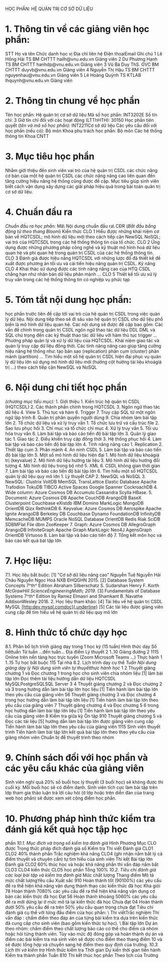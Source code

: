 HỌC PHẦN: HỆ QUẢN TRỊ CƠ SỞ DỮ LIỆU 
# 1. Thông tin về các giảng viên học phần: 
STT Họ và tên Chức danh học vị Địa chỉ liên hệ Điện thoạiEmail Ghi chú 1 Lê Hồng Hải TS BM CHTTT hailh\@vnu.edu.vn Giảng viên 2 Dư Phương Hạnh TS BM CHTTT hanhdp\@vnu.edu.vn Giảng viên 3 Vũ Bá Duy ThS. GVC BM CHTTT duyvb\@vnu.edu.vn Giảng viên 4 Nguyễn Thị Hậu TS BM CHTTT nguyenhau\@vnu.edu.vn Giảng viên 5 Lê Hoàng Quỳnh TS KTLAB lhquynh\@vnu.edu.vn Giảng viên 
# 2. Thông tin chung về học phần 
Tên học phần: Hệ quản trị cơ sở dữ liệu Mã số học phần: INT3202E Số tín chỉ: 3 Giờ tín chỉ đối với các hoạt động (LTThHTH): 30150 Học phần tiên quyết (*tên và mã số học phần)*: INT2211Cơ sở dữ liệu Các yêu cầu đối với học phần (nếu có): Bộ môn Khoa phụ trách học phần: Bộ môn Các hệ thống thông tin Khoa CNTT 
# 3. Mục tiêu học phần 
Nhằm giới thiệu đến sinh viên vai trò của hệ quản trị CSDL các chức
năng cơ bản của một hệ quản trị CSDL các chức năng nâng cao liên quan
đến tăng cường hiệu năng hệ thống cũng được đề cập. Mục tiêu giúp sinh
viên biết cách vận dụng xây dựng các giải pháp hiệu quả trong bài toán
quản trị cơ sở dữ liệu. 
# 4. Chuẩn đầu ra 
*Chuẩn đầu ra học phần:* Mã\ Nội dung chuẩn đầu ra\ CĐR (*Bắt đầu bằng động từ theo thang Bloom*) Kiến thức CLO 1 Hiểu được những khái niệm cơ bản về HQTCSDL; mô hình dữ liệu mới theo cách tiếp cận NewSQL NoSQL; vai trò của HQTCSDL trong các hệ thống thông tin của tổ chức. CLO 2 Ứng dụng được những phương pháp công nghệ và kỹ thuật mô hình hoá dữ liệu quan hệ và phi quan hệ trong quản trị CSDL của các hệ thống thông tin. CLO 3 Đánh giá được hiệu năng HQTCSDL với những lược đồ đã thiết kế đề xuất được phương án tối ưu và cải tiến hiệu năng quản trị CSDL. Kỹ năng CLO 4 Khai thác sử dụng được các tính năng nâng cao của HTQ CSDL chẳng hạn như nhân bản dữ liệu phân mảnh ... CLO 5 Thiết kế tối ưu xử lý truy vấn trong các hệ thống thông tin có nghiệp vụ phức tạp 
# 5. Tóm tắt nội dung học phần: 
học phần trước tiên đề cập tới vai trò của hệ quản trị CSDL trong việc
quản lý dữ liệu. Nội dung tiếp theo sẽ đi sâu vào hệ quản trị CSDL cho
dữ liệu phổ biến là mô hình dữ liệu quan hệ. Các nội dung sẽ được đề cập
bao gồm: Các vấn đề chính trong quản trị CSDL ngôn ngữ thao tác dữ liệu DDL DML và SQL chú trọng đến các kỹ thuật thao tác dữ liệu với hàm thủ tục trigger ... Phương pháp quản lý và xử lý dữ liệu của HQTCSDL. Khái niệm giao tác và quản lý truy cập dữ liệu đồng thời. Các tính năng nâng cao giúp tăng cường hiệu năng hệ thống như: tạo bản sao (replication) phân cụm (cluster) phân mảnh (partition) \... Tìm hiểu một số hệ quản trị CSDL hiện đại phục vụ quản lý dữ liệu lớn sử dụng mô hình dữ liệu mới (hướng cột hướng tài liệu khoágiá trị ...) theo cách tiếp cận NewSQL và NoSQL 
# 6. Nội dung chi tiết học phần 
*(chương mục tiểu mục):* 1. Giới thiệu 1. Kiến trúc hệ quản trị CSDL (HQTCSDL) 2. Các thành phần chính trong HQTCSDL 3. Ngôn ngữ thao tác dữ liệu 4. View 5. Thủ tục và hàm 6. Trigger 7. Truy cập SQL từ một ngôn ngữ lập trình 8. Quản trị phân quyền người dùng 9. Chia nhóm làm bài tập lớn 2. Tổ chức dữ liệu và xử lý truy vấn 1. Tổ chức lưu trữ và cấu trúc file 2. Sao lưu phục hồi 3. Chỉ mục và tổ chức chỉ mục 4. Xử lý truy vấn 5. Tối ưu hóa truy vấn 6. Làm bài tập và báo cáo tiến độ bài tập lớn 3. Quản lý giao tác 1. Giao tác 2. Điều khiển truy cập đồng thời 3. Hệ thống phục hồi 4. Làm bài tập và báo cáo tiến độ bài tập lớn 4. Tính năng nâng cao 1. Replication 2. Thiết lập cụm 3. Phân mảnh 4. An ninh CSDL 5. Làm bài tập và báo cáo tiến độ bài tập lớn 5. Một số mô hình dữ liệu hiện đại 1. Mô hình dữ liệu khoágiá trị (keyvalue) 2. Mô hình dữ liệu hướng tài liệu 3. Mô hình dữ liệu hướng đối tượng 4. Mô hình dữ liệu trong bộ nhớ 5. XML 6. CSDL không gian thời gian 7. Làm bài tập và báo cáo tiến độ bài tập lớn 6. Tìm hiểu một số HQTCSDL quản lý dữ liệu quy mô lớn 1. Lý thuyết CAP 2. NewSQL và NoSQL 3. NewSQL: Clustrix VoltDB MemSQL TransLattice Elastic Database Apache Trafodion TokuDB TIBCO Active Spaces Google Spanner CockroachDB 4. Wide column: Azure Cosmos DB Accumulo Cassandra Scylla HBase. 5. Document: Azure Cosmos DB Apache CouchDB ArangoDB BaseX Clusterpoint Couchbase eXistdb IBM Domino MarkLogic MongoDB OrientDB Qizx RethinkDB 6. Keyvalue: Azure Cosmos DB Aerospike Apache Ignite ArangoDB Berkeley DB Couchbase Dynamo FoundationDB InfinityDB MemcacheDB MUMPS Oracle NoSQL Database OrientDB Redis Riak SciDB SDBMFlat File dbm ZooKeeper 7. Graph: Azure Cosmos DB AllegroGraph ArangoDB InfiniteGraph Apache Giraph MarkLogic Neo4J AgensGraph OrientDB Virtuoso 8. Làm bài tập và báo cáo tiến độ 7. Tổng kết môn học và báo cáo kết quả bài tập lớn 
# 7. Học liệu:
7.1. Học liệu bắt buộc: \[1\] "Cơ sở dữ liệu nâng cao" Nguyễn Tuệ Nguyễn Hải Châu Nguyễn Ngọc
Hoá NXB ĐHQGHN 2015. \[2\] Database System Concepts 7^th^ Edition Abraham Silberschatz S.
Sudarshan Henry F. Korth *McGrawHill ScienceEngineeringMath; 2019*. \[3\] Fundamentals of Database Systems 7^th^ Edition by Ramez Elmasri
and Shamkant B. Navathe AddisonWesley 2016. 2. Học liệu tham khảo: \[4\] Tài liệu về hệ quản trị CSDL MySQL
[[http:dev.mysql.comdoc]{.underline}](http:dev.mysql.comdoc) \[5\] Các tài liệu được giảng viên cung cấp để tìm hiểu về hệ quản trị dữ liệu quy mô lớn 
# 8. Hình thức tổ chức dạy học
8.1. Phân bổ lịch trình giảng dạy trong 1 học kỳ (15 tuần) Hình thức dạy Số tiếttuần Từ tuần ...đến tuần... Địa điểm Lý thuyết 2 1..10 Giảng đường 2 1115 Online trên nền tảng học trực tuyến (Zoom Microsoft Teams ...) Thực hành 1 1..15 Tự học bắt buộc 115 Tại nhà 8.2. Lịch trình dạy cụ thể *Tuần* *Nội dung giảng dạy lý *Nội dung sinh viên tự thuyếtthực hành* học* 1 2 Thuyết giảng chương 1 và Đọc chương 1 trong học cho sinh viên chia nhóm liệu \[1\] làm bài tập lớn Đọc thêm tài liệu hướng dẫn dữ liệu HQTCSDL MySQLPostgreSQLSQL Server 3 4 Thuyết giảng chương 2 và Đọc chương 2 và 3 trong hướng dẫn làm bài tập lớn học liệu \[1\] Tiến hành làm bài tập lớn theo yêu cầu của giảng viên 56 Thuyết giảng chương 3 và Đọc chương 4 trong học hướng dẫn làm bài tập lớn liệu \[1\] Tiến hành làm bài tập lớn theo yêu cầu của giảng viên 7 Thuyết giảng chương 4 và Đọc chương 5 6 trong học hướng dẫn làm bài tập lớn liệu \[1\] Tiến hành làm bài tập lớn theo yêu cầu của giảng viên 8 Kiểm tra giữa kỳ Ôn tập 910 Thuyết giảng chương 5 và Đọc các tài liệu \[5\] hướng dẫn làm bài tập lớn được giảng viên cung cấp Tiến hành làm bài tập lớn theo yêu cầu của giảng viên 1115 Sinh viên thuyết trình Tiến hành làm bài tập lớn kết quả bài tập lớn theo theo yêu cầu của giảng nhóm viên Chuẩn bị để thuyết trình theo nhóm 
# 9. Chính sách đối với học phần và các yêu cầu khác của giảng viên 
Sinh viên nghỉ quá 20% số buổi học lý thuyết (3 buổi học) sẽ không được thi cuối kỳ. Mỗi buổi học sẽ có điểm danh. Sinh viên tích cực làm bài tập trên lớp tham gia thảo luận trả lời câu hỏi (ở lớp hoặc trên diễn đàn của trang web học phần) sẽ được xem xét cộng điểm học phần. 
# 10. Phương pháp hình thức kiểm tra đánh giá kết quả học tập học
phần *10.1. Mục đích và trọng số kiểm tra đánh giá* Hình Phương Mục CLO được Trọng thức pháp đích đánh giá số Kiểm tra Thi viết Đánh giá CLO1 CLO2 40% thành phần Trắc nghiệm khả năng CLO4 (ghi nhận nắm bắt lý cả điểm thuyết và chuyên cần) tự tìm hiểu của sinh viên Thi kết Bài tập lớn Đánh giá CLO2 60% thúc học và hoặc khả năng phần thi vấn đáp nắm bắt CLO3 CLO4 kiến thức CLO5 học phần Tổng 100% *10.2. Tiêu chí đánh giá các loại bài tập và kiểm tra đánh giá* Mức chất lượng Thang điểm Mô tả mức chất lượngYêu cầu Xuất sắc 910 Hoàn thành tốt (90100%) các yêu cầu đề ra thể hiện khả năng vận dụng thành thạo các kiến thức đã học Khá giỏi 78 Hoàn thành 7080% các yêu cầu đề ra thể hiện khả năng vận dụng cơ bản các kiến thức đã học Đạt 56 Hoàn thành khoảng 5060% các yêu cầu đề ra mới dừng lại ở mức mô tả lại kiến thức đã học Chưa đạt 04 Hoàn thành dưới 50% yêu cầu đề ra trên 50% yêu cầu quan trọng chưa đạt  Tiêu chí đánh giá cụ thể với từng đầu điểm của học phần: \ Thi viếtTrắc nghiệm Thi vấn đáp : chấm điểm theo đáp án của từng bài kiểm tra dựa trên kiến thức đã cung cấp cho sinh viên (bao gồm kiến thức tự học). \ Bài tập lớn Dự án theo nhóm: chấm điểm theo chất lượng báo cáo có thể cho điểm cả nhóm hoặc hỏi từng thành viên. Tùy vào mức độ đóng góp và hoàn thành dự án và điểm các bài kiểm tra mà
sinh viên sẽ được cho điểm theo thang điểm 10 và sẽ được tổng hợp và
chuyển sang hệ điểm theo quy định của trường. *10.3. Lịch thi và kiểm tra* Hình thức kiểm tra Thời gian Dự kiến thời gian tiến hành Kiểm tra thành phần Tuần 810 Thi kết thúc học phần Theo lịch của Trường 